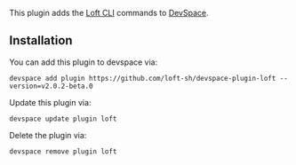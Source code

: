 This plugin adds the [Loft CLI](https://github.com/loft-sh/loft) commands to [DevSpace](https://devspace.sh/). 

## Installation

You can add this plugin to devspace via:
```
devspace add plugin https://github.com/loft-sh/devspace-plugin-loft --version=v2.0.2-beta.0
```

Update this plugin via:
```
devspace update plugin loft
```

Delete the plugin via:
```
devspace remove plugin loft
```
